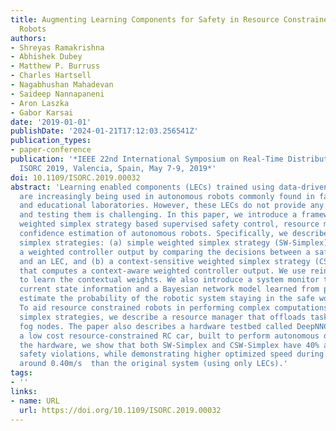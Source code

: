 ```yaml
---
title: Augmenting Learning Components for Safety in Resource Constrained Autonomous
  Robots
authors:
- Shreyas Ramakrishna
- Abhishek Dubey
- Matthew P. Burruss
- Charles Hartsell
- Nagabhushan Mahadevan
- Saideep Nannapaneni
- Aron Laszka
- Gabor Karsai
date: '2019-01-01'
publishDate: '2024-01-21T17:12:03.256541Z'
publication_types:
- paper-conference
publication: '*IEEE 22nd International Symposium on Real-Time Distributed Computing,
  ISORC 2019, Valencia, Spain, May 7-9, 2019*'
doi: 10.1109/ISORC.2019.00032
abstract: 'Learning enabled components (LECs) trained using data-driven algorithms
  are increasingly being used in autonomous robots commonly found in factories, hospitals,
  and educational laboratories. However, these LECs do not provide any safety guarantees,
  and testing them is challenging. In this paper, we introduce a framework that performs
  weighted simplex strategy based supervised safety control, resource management and
  confidence estimation of autonomous robots. Specifically, we describe two weighted
  simplex strategies: (a) simple weighted simplex strategy (SW-Simplex) that computes
  a weighted controller output by comparing the decisions between a safety supervisor
  and an LEC, and (b) a context-sensitive weighted simplex strategy (CSW-Simplex)
  that computes a context-aware weighted controller output. We use reinforcement learning
  to learn the contextual weights. We also introduce a system monitor that uses the
  current state information and a Bayesian network model learned from past data to
  estimate the probability of the robotic system staying in the safe working region.
  To aid resource constrained robots in performing complex computations of these weighted
  simplex strategies, we describe a resource manager that offloads tasks to an available
  fog nodes. The paper also describes a hardware testbed called DeepNNCar, which is
  a low cost resource-constrained RC car, built to perform autonomous driving. Using
  the hardware, we show that both SW-Simplex and CSW-Simplex have 40% and 60% fewer
  safety violations, while demonstrating higher optimized speed during indoor driving
  around 0.40m/s  than the original system (using only LECs).'
tags:
- ''
links:
- name: URL
  url: https://doi.org/10.1109/ISORC.2019.00032
---
```

